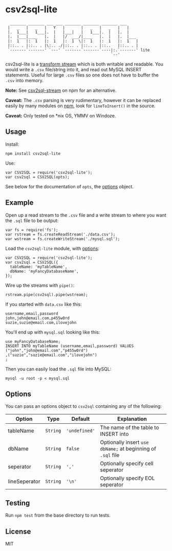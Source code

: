 csv2sql-lite
============

```
  _______ _______ ___ ___ _______ _______ _______ ___
 |   _   |   _   |   Y   |       |   _   |   _   |   |
 |.  1___|   1___|.  |   |___|   |   1___|.  |   |.  |
 |.  |___|____   |.  |   |/  ___/|____   |.  |   |.  |___
 |:  1   |:  1   |:  1   |:  1  \|:  1   |:  1   |:  1   |
 |::.. . |::.. . |\:.. ./|::.. . |::.. . |::..   |::.. . |
 `-------`-------' `---' `-------`-------`----|:.`-------' lite
                                              `--'
```

csv2sql-lite is a [transform stream](https://nodejs.org/api/stream.html#stream_class_stream_transform_1) which is both writable and readable. You would write a `.csv` file/string into it, and read out MySQL INSERT statements. Useful for large `.csv` files so one does not have to buffer the `.csv` into memory.

**Note:** See [csv2sql-stream](https://www.npmjs.com/package/csv2sql-stream) on npm for an alternative.

**Caveat:** The `.csv` parsing is very rudimentary, however it can be replaced easily by many  modules on [npm](https://www.npmjs.com), look for `lineToInsert()` in the source.

**Caveat:** Only tested on \*nix OS, YMMV on Windoze.

Usage
-----

Install:

```
npm install csv2sql-lite
```

Use:

```
var CSV2SQL = require('csv2sql-lite');
var csv2sql = CSV2SQL(opts);
```

See below for the documentation of `opts`, the [options](#options) object.

Example
-------

Open up a read stream to the `.csv` file and a write stream to where you want
the `.sql` file to be output:

```
var fs = require('fs');
var rstream = fs.createReadStream('./data.csv');
var wstream = fs.createWriteStream('./mysql.sql');
```

Load the `csv2sql-lite` module, with [options](#options):

```
var CSV2SQL = require('csv2sql-lite');
var csv2sql = CSV2SQL({
  tableName: 'myTableName',
  dbName: 'myFancyDatabaseName',
});
```

Wire up the streams with `pipe()`:

```
rstream.pipe(csv2sql).pipe(wstream);
```

If you started with `data.csv` like this:

```
username,email,password
john,john@email.com,p455w0rd
suzie,suzie@email.com,ilovejohn
```


You'll end up with `mysql.sql` looking like this:

```
use myFancyDatabaseName;
INSERT INTO myTableName (username,email,password) VALUES
("john","john@email.com","p455w0rd")
,("suzie","suzie@email.com","ilovejohn")
;
```

Then you can easily load the `.sql` file into MySQL:

```
mysql -u root -p < mysql.sql
```

Options
-------

You can pass an options object to `csv2sql` containing any of the following:

Option        | Type         | Default       | Explanation
------------- | -------------| ------------- | ------------
tableName     | `String`     | `'undefined'` | The name of the table to INSERT into
dbName        | `String`     | `false`       | Optionally insert `use dbName;` at beginning of `.sql` file
seperator     | `String`     | `','`         | Optionally specify cell seperator
lineSeperator | `String`     | `'\n'`        | Optionally specify EOL seperator

Testing
-------

Run `npm test` from the base directory to run tests.

License
-------

MIT
